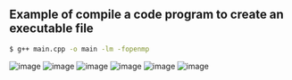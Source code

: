 
## Example of compile a code program to create an executable file
```sh
$ g++ main.cpp -o main -lm -fopenmp
```

![image](../images/cs475_project3_Functional_Decomposition/cs475_project3_Functional_Decomposition-1.png)
![image](../images/cs475_project3_Functional_Decomposition/cs475_project3_Functional_Decomposition-2.png)
![image](../images/cs475_project3_Functional_Decomposition/cs475_project3_Functional_Decomposition-3.png)
![image](../images/cs475_project3_Functional_Decomposition/cs475_project3_Functional_Decomposition-4.png)
![image](../images/cs475_project3_Functional_Decomposition/cs475_project3_Functional_Decomposition-5.png)
![image](../images/cs475_project3_Functional_Decomposition/cs475_project3_Functional_Decomposition-6.png)